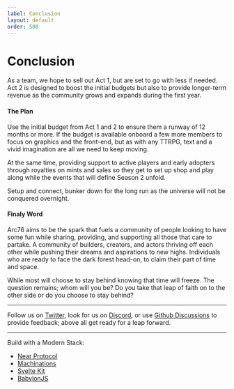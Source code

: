 ```yaml
---
label: Conclusion
layout: default
order: 500
---
```


# Conclusion

As a team, we hope to sell out Act 1, but are set to go with less if needed. Act 2 is designed to boost the initial budgets but also to provide longer-term revenue as the community grows and expands during the first year.

#### The Plan

Use the initial budget from Act 1 and 2 to ensure them a runway of 12 months or more. If the budget is available onboard a few more members to focus on graphics and the front-end, but as with any TTRPG, text and a vivid imagination are all we need to keep moving.

At the same time, providing support to active players and early adopters through royalties on mints and sales so they get to set up shop and play along while the events that will define Season 2 unfold.

Setup and connect, bunker down for the long run as the universe will not be conquered overnight.

#### Finaly Word

Arc76 aims to be the spark that fuels a community of people looking to have some fun while sharing, providing, and supporting all those that care to partake. A community of builders, creators, and actors thriving off each other while pushing their dreams and aspirations to new highs. Individuals who are ready to face the dark forest head-on, to claim their part of time and space.

While most will choose to stay behind knowing that time will freeze. The question remains; whom will you be? Do you take that leap of faith on to the other side or do you choose to stay behind?

---

Follow us on [Twitter](https://twitter.com/Arc76_space), look for us on [Discord](https://discord.gg/a9KYTc2Bj3), or use [Github Discussions](https://github.com/arc-space/arc-whitepaper/discussions) to provide feedback; above all get ready for a leap forward.

---

Build with a Modern Stack:

* [Near Protocol](https://near.org/)
* [Machinations](https://machinations.io/web3/)
* [Svelte Kit](https://kit.svelte.dev/)
* [BabylonJS](https://www.babylonjs.com/)
